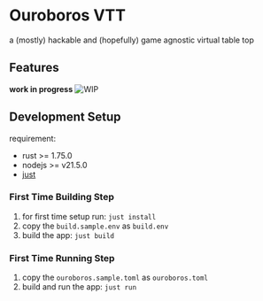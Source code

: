 # Ouroboros VTT

a (mostly) hackable and (hopefully) game agnostic virtual table top

## Features

**work in progress**
![WIP](https://media1.tenor.com/m/DaSh5T93TgUAAAAC/cat-typing.gif)

## Development Setup

requirement:

- rust >= 1.75.0
- nodejs >= v21.5.0
- [just](https://github.com/casey/just)

### First Time Building Step

1. for first time setup run: `just install`
2. copy the `build.sample.env` as `build.env`
3. build the app: `just build`

### First Time Running Step

1. copy the `ouroboros.sample.toml` as `ouroboros.toml`
2. build and run the app: `just run`
